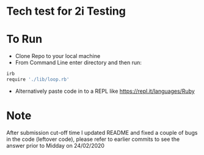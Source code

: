 # Tech test for 2i Testing

# To Run
- Clone Repo to your local machine
- From Command Line enter directory and then run:
```sh
irb
require './lib/loop.rb'

```
- Alternatively paste code in to a REPL like https://repl.it/languages/Ruby

# Note
After submission cut-off time I updated README and fixed a couple of bugs in the code (leftover code), please refer to earlier commits to see the answer prior to Midday on 24/02/2020
